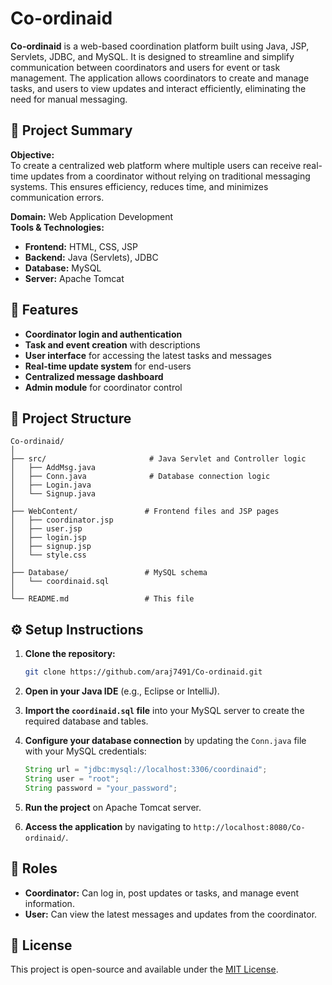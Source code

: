 
# Co-ordinaid

**Co-ordinaid** is a web-based coordination platform built using Java, JSP, Servlets, JDBC, and MySQL. It is designed to streamline and simplify communication between coordinators and users for event or task management. The application allows coordinators to create and manage tasks, and users to view updates and interact efficiently, eliminating the need for manual messaging.

## 🧠 Project Summary

**Objective:**  
To create a centralized web platform where multiple users can receive real-time updates from a coordinator without relying on traditional messaging systems. This ensures efficiency, reduces time, and minimizes communication errors.

**Domain:** Web Application Development  
**Tools & Technologies:**
- **Frontend:** HTML, CSS, JSP
- **Backend:** Java (Servlets), JDBC
- **Database:** MySQL
- **Server:** Apache Tomcat

## 🚀 Features

- **Coordinator login and authentication**
- **Task and event creation** with descriptions
- **User interface** for accessing the latest tasks and messages
- **Real-time update system** for end-users
- **Centralized message dashboard**
- **Admin module** for coordinator control

## 📁 Project Structure

```
Co-ordinaid/
│
├── src/                       # Java Servlet and Controller logic
│   ├── AddMsg.java
│   ├── Conn.java              # Database connection logic
│   ├── Login.java
│   └── Signup.java
│
├── WebContent/               # Frontend files and JSP pages
│   ├── coordinator.jsp
│   ├── user.jsp
│   ├── login.jsp
│   ├── signup.jsp
│   └── style.css
│
├── Database/                 # MySQL schema
│   └── coordinaid.sql
│
└── README.md                 # This file
```

## ⚙️ Setup Instructions

1. **Clone the repository:**
   ```bash
   git clone https://github.com/araj7491/Co-ordinaid.git
   ```

2. **Open in your Java IDE** (e.g., Eclipse or IntelliJ).

3. **Import the `coordinaid.sql` file** into your MySQL server to create the required database and tables.

4. **Configure your database connection** by updating the `Conn.java` file with your MySQL credentials:
   ```java
   String url = "jdbc:mysql://localhost:3306/coordinaid";
   String user = "root";
   String password = "your_password";
   ```

5. **Run the project** on Apache Tomcat server.

6. **Access the application** by navigating to `http://localhost:8080/Co-ordinaid/`.

## 👤 Roles

- **Coordinator:** Can log in, post updates or tasks, and manage event information.
- **User:** Can view the latest messages and updates from the coordinator.

## 📜 License

This project is open-source and available under the [MIT License](LICENSE).
